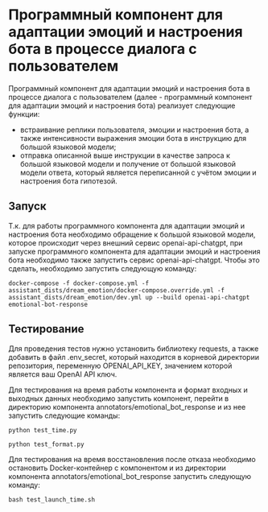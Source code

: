 # Программный компонент для адаптации эмоций и настроения бота в процессе диалога с пользователем

Программный компонент для адаптации эмоций и настроения бота в процессе диалога с пользователем (далее - программный компонент для адаптации эмоций и настроения бота) реализует следующие функции:
- встраивание реплики пользователя, эмоции и настроения бота, а также интенсивности выражения эмоции бота в инструкцию для большой языковой модели;
- отправка описанной выше инструкции в качестве запроса к большой языковой модели и получение от большой языковой модели ответа, который является переписанной с учётом эмоции и настроения бота гипотезой.

## Запуск
Т.к. для работы программного компонента для адаптации эмоций и настроения бота необходимо обращение к большой языковой модели, которое происходит через внешний сервис openai-api-chatgpt, при запуске программного компонента для адаптации эмоций и настроения бота необходимо также запустить сервис openai-api-chatgpt. Чтобы это сделать, необходимо запустить следующую команду:
```
docker-compose -f docker-compose.yml -f assistant_dists/dream_emotion/docker-compose.override.yml -f assistant_dists/dream_emotion/dev.yml up --build openai-api-chatgpt emotional-bot-response
```

## Тестирование
Для проведения тестов нужно установить библиотеку requests, а также добавить в файл .env_secret, который находится в корневой директории репозитория, переменную OPENAI_API_KEY, значением которой является ваш OpenAI API ключ.

Для тестирования на время работы компонента и формат входных и выходных данных необходимо запустить компонент, перейти в директорию компонента annotators/emotional_bot_response и из нее запустить следующие команды:
```
python test_time.py
```
```
python test_format.py
```
Для тестирования на время восстановления после отказа необходимо остановить Docker-контейнер с компонентом и из директории компонента annotators/emotional_bot_response запустить следующую команду:
```
bash test_launch_time.sh
```

